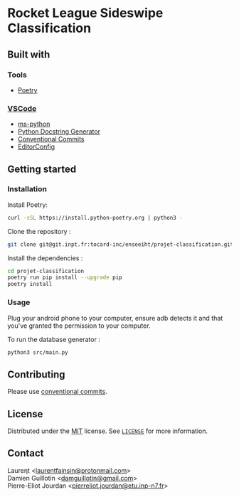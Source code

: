 # Rocket League Sideswipe Classification

## Built with

### Tools

- [Poetry](https://python-poetry.org/)

### [VSCode](https://code.visualstudio.com/)

- [ms-python](https://marketplace.visualstudio.com/items?itemName=ms-python.python)
- [Python Docstring Generator](https://marketplace.visualstudio.com/items?itemName=njpwerner.autodocstring)
- [Conventional Commits](https://marketplace.visualstudio.com/items?itemName=vivaxy.vscode-conventional-commits)
- [EditorConfig](https://marketplace.visualstudio.com/items?itemName=EditorConfig.EditorConfig)

## Getting started

### Installation

Install Poetry:
```bash
curl -sSL https://install.python-poetry.org | python3 -
```

Clone the repository :
```bash
git clone git@git.inpt.fr:tocard-inc/enseeiht/projet-classification.git
```

Install the dependencies :

```bash
cd projet-classification
poetry run pip install --upgrade pip
poetry install
```

### Usage

Plug your android phone to your computer, ensure adb detects it and that you've granted the permission to your computer.

To run the database generator :
```bash
python3 src/main.py
```

## Contributing

Please use [conventional commits](https://www.conventionalcommits.org/).

## License

Distributed under the [MIT](https://choosealicense.com/licenses/mit/) license.
See [`LICENSE`](https://github.com/Tocard-Inc/Deep-Learning/blob/master/LICENSE) for more information.

## Contact

Laureηt \<[laurentfainsin@protonmail.com](mailto:laurentfainsin@protonmail.com)\> \
Damien Guillotin  \<[damguillotin@gmail.com](mailto:damguillotin@gmail.com)\> \
Pierre-Eliot Jourdan \<[pierreliot.jourdan@etu.inp-n7.fr](mailto:pierreliot.jourdan@etu.inp-n7.fr)\>
